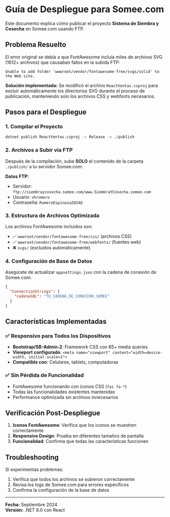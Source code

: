 # Guía de Despliegue para Somee.com

Este documento explica cómo publicar el proyecto **Sistema de Siembra y Cosecha** en Somee.com usando FTP.

## Problema Resuelto

El error original se debía a que FontAwesome incluía miles de archivos SVG (1612+ archivos) que causaban fallos en la subida FTP:
```
Unable to add folder 'wwwroot/vendor/fontawesome-free/svgs/solid' to the Web site.
```

**Solución implementada:** Se modificó el archivo `ReactVentas.csproj` para excluir automáticamente los directorios SVG durante el proceso de publicación, manteniendo solo los archivos CSS y webfonts necesarios.

## Pasos para el Despliegue

### 1. Compilar el Proyecto
```bash
dotnet publish ReactVentas.csproj -c Release -o ./publish
```

### 2. Archivos a Subir via FTP
Después de la compilación, sube **SOLO** el contenido de la carpeta `./publish/` a tu servidor Somee.com:

**Datos FTP:**
- Servidor: `ftp://siembraycosecha.somee.com/www.SiembraYCosecha.somee.com`
- Usuario: `vhromero` 
- Contraseña: `RomeroEspinoza2024@`

### 3. Estructura de Archivos Optimizada
Los archivos FontAwesome incluidos son:
- ✅ `wwwroot/vendor/fontawesome-free/css/` (archivos CSS)
- ✅ `wwwroot/vendor/fontawesome-free/webfonts/` (fuentes web)
- ❌ `svgs/` (excluidos automáticamente)

### 4. Configuración de Base de Datos
Asegúrate de actualizar `appsettings.json` con la cadena de conexión de Somee.com:

```json
{
  "ConnectionStrings": {
    "cadenaSQL": "TU_CADENA_DE_CONEXION_SOMEE"
  }
}
```

## Características Implementadas

### ✅ Responsivo para Todos los Dispositivos
- **Bootstrap/SB-Admin-2**: Framework CSS con 85+ media queries
- **Viewport configurado**: `<meta name="viewport" content="width=device-width, initial-scale=1">`
- **Compatible con**: Celulares, tablets, computadoras

### ✅ Sin Pérdida de Funcionalidad
- FontAwesome funcionando con iconos CSS (`fas fa-*`)
- Todas las funcionalidades existentes mantenidas
- Performance optimizada sin archivos innecesarios

## Verificación Post-Despliegue

1. **Iconos FontAwesome**: Verifica que los iconos se muestren correctamente
2. **Responsive Design**: Prueba en diferentes tamaños de pantalla
3. **Funcionalidad**: Confirma que todas las características funcionen

## Troubleshooting

Si experimentas problemas:
1. Verifica que todos los archivos se subieron correctamente
2. Revisa los logs de Somee.com para errores específicos
3. Confirma la configuración de la base de datos

---
**Fecha:** Septiembre 2024  
**Versión:** .NET 8.0 con React